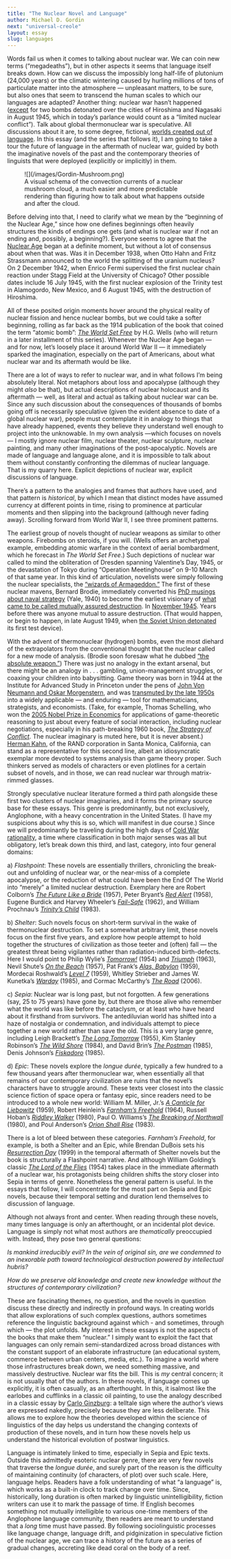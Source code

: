 ```yaml
---
title: "The Nuclear Novel and Language"
author: Michael D. Gordin
next: "universal-creole"
layout: essay
slug: languages
---
```


Words fail us when it comes to talking about nuclear war. We can coin
new terms (“megadeaths”), but in other aspects it seems that language
itself breaks down. How can we discuss the impossibly long half-life of
plutonium (24,000 years) or the climatic wintering caused by hurling
millions of tons of particulate matter into the atmosphere — unpleasant
matters, to be sure, but also ones that seem to transcend the human
scales to which our languages are adapted? Another thing: nuclear war
hasn’t happened
([except](http://press.princeton.edu/chapters/s8237.html) for two bombs
detonated over the cities of Hiroshima and Nagasaki in August 1945,
which in today’s parlance would count as a “limited nuclear conflict”).
Talk about global thermonuclear war is speculative. All discussions
about it are, to some degree, fictional, [worlds created out of
language](http://www.freewebs.com/debatabase4/derrida.pdf). In this
essay (and the series that follows it), I am going to take a tour the
future of language in the aftermath of nuclear war, guided by both the
imaginative novels of the past and the contemporary theories of
linguists that were deployed (explicitly or implicitly) in them.

<figure>
![](/images/Gordin-Mushroom.png)

<figcaption>
A visual schema of the convection currents of a nuclear
mushroom cloud, a much easier and more predictable rendering than
figuring how to talk about what happens outside and after the cloud.
</figcaption>
</figure>

Before delving into that, I need to clarify what we mean by the
“beginning of the Nuclear Age,” since how one defines beginnings often
heavily structures the kinds of endings one gets (and what is nuclear
war if not an ending and, possibly, a beginning?). Everyone seems to
agree that the [Nuclear
Age](http://blog.nuclearsecrecy.com/2012/08/17/the-end-of-the-nuclear-age/)
began at a definite moment, but without a lot of consensus about when
that was. Was it in December 1938, when Otto Hahn and Fritz Strassmann
announced to the world the splitting of the uranium nucleus? On 2
December 1942, when Enrico Fermi supervised the first nuclear chain
reaction under Stagg Field at the University of Chicago? Other possible
dates include 16 July 1945, with the first nuclear explosion of the
Trinity test in Alamogordo, New Mexico, and 6 August 1945, with the
destruction of Hiroshima.

All of these posited origin moments hover around the physical reality of
nuclear fission and hence nuclear bombs, but we could take a softer
beginning, rolling as far back as the 1914 publication of the book that
coined the term “atomic bomb”: [*The World Set
Free*](http://www.gutenberg.org/files/1059/1059-h/1059-h.htm) by H.G.
Wells (who will return in a later installment of this series). Whenever
the Nuclear Age began — and for now, let’s loosely place it around World
War II — it immediately sparked the imagination, especially on the part
of Americans, about what nuclear war and its aftermath would be like.

There are a lot of ways to refer to nuclear war, and in what follows I’m
being absolutely literal. Not metaphors about loss and apocalypse
(although they might *also* be that), but actual descriptions of nuclear
holocaust and its aftermath — well, as literal and actual as talking
about nuclear war can be. Since any such discussion about the
consequences of thousands of bombs going off is necessarily speculative
(given the evident absence to date of a global nuclear war), people must
contemplate it in analogy to things that have already happened, events
they believe they understand well enough to project into the unknowable.
In my own analysis —which focuses on novels— I mostly ignore nuclear
film, nuclear theater, nuclear sculpture, nuclear painting, and many
other imaginations of the post-apocalyptic. Novels are made of language
and language alone, and it is impossible to talk about them without
constantly confronting the dilemmas of nuclear language. That is my
quarry here. Explicit depictions of nuclear war, explicit discussions of
language.

There’s a pattern to the analogies and frames that authors have used,
and that pattern is *historical*, by which I mean that distinct modes
have assumed currency at different points in time, rising to prominence
at particular moments and then slipping into the background (although
never fading away). Scrolling forward from World War II, I see three
prominent patterns.

The earliest group of novels thought of nuclear weapons as similar to
other weapons. Firebombs on steroids, if you will. (Wells offers an
archetypal example, embedding atomic warfare in the context of aerial
bombardment, which he forecast in *The World Set Free*.) Such depictions
of nuclear war called to mind the obliteration of Dresden spanning
Valentine’s Day, 1945, or the devastation of Tokyo during “Operation
Meetinghouse” on 9-10 March of that same year. In this kind of
articulation, novelists were simply following the nuclear specialists,
the [“wizards of Armageddon.”](http://www.sup.org/books/title/?id=2805)
The first of these nuclear mavens, Bernard Brodie, immediately converted
his [PhD musings about naval
strategy](http://books.google.com/books/about/Sea_power_in_the_machine_age.html?id=dVMSAAAAYAAJ)
(Yale, 1940) to become the earliest visionary of [what came to be called
mutually assured
destruction](http://www.rand.org/pubs/authors/b/brodie_bernard.html). In
[November
1945](http://books.google.com/books/about/The_atomic_bomb_and_American_security.html?id=xoVMAQAAIAAJ).
Years before there was anyone mutual to assure destruction. (That would
happen, or begin to happen, in late August 1949, when [the Soviet Union
detonated](http://us.macmillan.com/books/9780312655426) its first test
device).

With the advent of thermonuclear (hydrogen) bombs, even the most diehard
of the extrapolators from the conventional thought that the nuclear
called for a new mode of analysis. (Brodie soon foresaw what he dubbed
[“the absolute
weapon.”](https://www.osti.gov/opennet/servlets/purl/16380564-wvLB09/16380564.pdf))
There was just no analogy in the extant arsenal, but there might be an
analogy in . . . gambling, union-management struggles, or coaxing your
children into babysitting. Game theory was born in 1944 at the Institute
for Advanced Study in Princeton under the pens of [John Von Neumann and
Oskar Morgenstern](http://press.princeton.edu/titles/7802.html), and was
[transmuted by the late
1950s](http://press.uchicago.edu/ucp/books/book/chicago/W/bo17588566.html)
into a widely applicable — and enduring — tool for mathematicians,
strategists, and economists. (Take, for example, Thomas Schelling, who
won the [2005 Nobel Prize in
Economics](http://www.nobelprize.org/nobel_prizes/economic-sciences/laureates/2005/schelling-bio.html)
for applications of game-theoretic reasoning to just about every feature
of social interaction, including nuclear negotiations, especially in his
path-breaking 1960 book, [*The Strategy of
Conflict*](http://www.hup.harvard.edu/catalog.php?isbn=9780674840317).
The nuclear imaginary is muted here, but it is never absent.) [Herman
Kahn](http://www.hup.harvard.edu/catalog.php?isbn=9780674017146), of the
RAND corporation in Santa Monica, California, can stand as a
representative for this second line, albeit an idiosyncratic exemplar
more devoted to systems analysis than game theory proper. Such thinkers
served as models of characters or even plotlines for a certain subset of
novels, and in those, we can read nuclear war through matrix-rimmed
glasses.

Strongly speculative nuclear literature formed a third path alongside
these first two clusters of nuclear imaginaries, and it forms the
primary source base for these essays. This genre is predominantly, but
not exclusively, Anglophone, with a heavy concentration in the United
States. (I have my suspicions about why this is so, which will manifest
in due course.) Since we will predominantly be traveling during the high
days of [Cold War
rationality](http://press.uchicago.edu/ucp/books/book/chicago/H/bo16160491.html),
a time where classification in both major senses was all but obligatory,
let’s break down this third, and last, category, into four general
domains:

a\) *Flashpoint*: These novels are essentially thrillers, chronicling the
break-out and unfolding of nuclear war, or the near-miss of a complete
apocalypse, or the reduction of what could have been the End Of The
World into “merely” a limited nuclear destruction. Exemplary here are
Robert Colborn’s [*The Future Like a
Bride*](http://books.google.com/books/about/The_Future_Like_a_Bride.html?id=XXvqngEACAAJ)
(1957), Peter Bryant’s [*Red
Alert*](https://books.google.com/books?id=BsQujWhUll0C&dq=bryant+red+alert&hl=en&sa=X&ei=OfmiVJ2NKcKfyATE74CQAw&ved=0CDMQ6AEwAw)
(1958), Eugene Burdick and Harvey Wheeler’s
[*Fail-Safe*](https://books.google.com/books?id=GaYTjuz_1jAC&printsec=frontcover&dq=fail-safe&hl=en&sa=X&ei=WPmiVKOeF4qyyQSN1YKgAw&ved=0CB8Q6AEwAA#v=onepage&q=fail-safe&f=false) (1962), and William Prochnau’s [*Trinity’s Child*](http://books.google.com/books/about/Trinity_s_Child.html?id=zd0SDlG-1I0C)
(1983).

b\) *Shelter*: Such novels focus on short-term survival in the wake of
thermonuclear destruction. To set a somewhat arbitrary limit, these
novels focus on the first five years, and explore how people attempt to
hold together the structures of civilization as those teeter and (often)
fall — the greatest threat being vigilantes rather than
radiation-induced birth-defects. Here I would point to 
Philip Wylie’s [*Tomorrow!*](http://www.nebraskapress.unl.edu/product/Tomorrow,674149.aspx) (1954) 
and [*Triumph*](http://www.nebraskapress.unl.edu/product/Triumph,673252.aspx) (1963), 
Nevil Shute’s [*On the Beach*](https://books.google.com/books?id=p24G5ZeTfJUC&printsec=frontcover&dq=on+the+beach&hl=en&sa=X&ei=b_miVMT4I4OjyQTqrYDoCw&ved=0CB8Q6AEwAA#v=onepage&q=on%20the%20beach&f=false) (1957), 
Pat Frank’s [*Alas, Babylon*](https://books.google.com/books?id=Fh9Bi3-09-cC&printsec=frontcover&dq=alas+babylon&hl=en&sa=X&ei=hvmiVIOSMMuoyATC6ICoAw&ved=0CCgQ6AEwAA#v=onepage&q=alas%20babylon&f=false) (1959), 
Mordecai Roshwald’s [*Level 7*](http://uwpress.wisc.edu/books/3624.htm) (1959), 
Whitley Strieber and James W. Kunetka’s [*Warday*](https://books.google.com/books?id=5__xRIfVzfEC&q=warday+kunetka&dq=warday+kunetka&hl=en&sa=X&ei=rvuiVIScMommyQTi6oGADg&ved=0CB0Q6AEwAA) (1985), 
and Cormac McCarthy’s [*The Road*](http://www.randomhouse.com/book/110490/the-road-by-cormac-mccarthy/9780307472120/) (2006).

c\) *Sepia*: Nuclear war is long past, but not forgotten. A few
generations (say, 25 to 75 years) have gone by, but there are those
alive who remember what the world was like before the cataclysm, or at
least who have heard about it firsthand from survivors. The antediluvian
world has shifted into a haze of nostalgia or condemnation, and
individuals attempt to piece together a new world rather than save the
old. This is a very large genre, including Leigh Brackett’s [*The Long
Tomorrow*](http://yellowedandcreased.wordpress.com/2011/07/15/the-long-tomorrow-leigh-brackett/)
(1955), Kim Stanley Robinson’s [*The Wild Shore*](http://www.kimstanleyrobinson.info/index.php?option=com_content&view=article&id=58) (1984), and David Brin’s [*The Postman*](http://www.randomhouse.com/book/18362/the-postman-by-david-brin)
(1985), Denis Johnson’s [*Fiskadoro*](http://www.harpercollins.com/9780060976095/fiskadoro) (1985).

d\) *Epic*: These novels explore the *longue durée*, typically a few
hundred to a few thousand years after thermonuclear war, when
essentially all that remains of our contemporary civilization are ruins
that the novel’s characters have to struggle around. These texts veer
closest into the classic science fiction of space opera or fantasy epic,
since readers need to be introduced to a whole new world: William M.
Miller, Jr.’s [*A Canticle for
Liebowitz*](http://www.harpercollins.com/9780060892999/a-canticle-for-leibowitz)
(1959), Robert Heinlein’s [*Farnham’s
Freehold*](http://books.google.com/books/about/Farnham_s_freehold.html?id=I7gfAQAAIAAJ)
(1964), Russell Hoban’s [*Riddley
Walker*](http://www.ocelotfactory.com/hoban/riddley.html) (1980), Paul
O. Williams’s [*The Breaking of
Northwall*](http://www.nebraskapress.unl.edu/product/Breaking-of-Northwall,672964.aspx)
(1980), and Poul Anderson’s [*Orion Shall
Rise*](https://books.google.com/books?id=Az7x2kyMD_4C&dq=orion+shall+rise&hl=en&sa=X&ei=W_uiVMaaG4eOyATXroGwAw&ved=0CDAQ6AEwAQ)
(1983).

There is a lot of bleed between these categories. *Farnham’s Freehold*,
for example, is both a Shelter and an Epic, while Brendan DuBois sets
his [*Resurrection
Day*](http://books.google.com/books/about/Resurrection_Day.html?id=7rxXNWIERBEC)
(1999) in the temporal aftermath of Shelter novels but the book is
structurally a Flashpoint narrative. And although William Golding’s
classic [*The Lord of the Flies*](https://books.google.com/books?id=2wNNMdkaB34C&printsec=frontcover&dq=lord+of+the+flies&hl=en) (1954) takes place
in the immediate aftermath of a nuclear war, his protagonists being
children shifts the story closer into Sepia in terms of genre.
Nonetheless the general pattern is useful. In the essays that follow, I
will concentrate for the most part on Sepia and Epic novels, because
their temporal setting and duration lend themselves to discussion of
language.

Although not always front and center. When reading through these novels,
many times language is only an afterthought, or an incidental plot
device. Language is simply not what most authors are *thematically*
preoccupied with. Instead, they pose two general questions:

*Is mankind irreducibly evil? In the vein of original sin, are we
condemned to an inexorable path toward technological destruction powered
by intellectual hubris?*

*How do we preserve old knowledge and create new knowledge without the
structures of contemporary civilization?*

These are fascinating themes, no question, and the novels in question
discuss these directly and indirectly in profound ways. In creating
worlds that allow explorations of such complex questions, authors
sometimes reference the linguistic background against which - and sometimes, through which — the plot unfolds. My interest in these essays is not the aspects of the books that make them “nuclear.” I simply want 
to exploit the fact that languages can only remain semi-standardized across 
broad distances with the constant support of an elaborate infrastructure 
(an educational system, commerce between urban centers, media, etc.). 
To imagine a world where those infrastructures break down, we need something 
massive, and massively destructive. Nuclear war fits the bill. This is *my* 
central concern; it is not usually that of the authors. In these novels, 
if language comes up explicitly, it is often casually, as an afterthought. In this, it isalmost like the earlobes and cufflinks in a classic oil painting, to use
the analogy described in a classic essay by [Carlo Ginzburg](https://jhupbooks.press.jhu.edu/content/clues-myths-and-historical-method):
a telltale sign where the author’s views are expressed nakedly,
precisely because they are less deliberate. This allows me to explore
how the theories developed within the science of linguistics of the day
helps us understand the changing contexts of production of these novels,
and in turn how these novels help us understand the historical evolution
of postwar linguistics.

Language is intimately linked to time, especially in Sepia and Epic
texts. Outside this admittedly esoteric nuclear genre, there are very
few novels that traverse the *longue durée*, and surely part of the
reason is the difficulty of maintaining continuity (of characters, of
plot) over such scale. Here, language helps. Readers have a folk
understanding of what “a language” is, which works as a built-in clock
to track change over time. Since, historically, long duration is often
marked by linguistic unintelligibility, fiction writers can use it to
mark the passage of time. If English becomes something not mutually
intelligible to various one-time members of the Anglophone language
community, then readers are meant to understand that a *long* time must
have passed. By following sociolinguistic processes like language
change, language drift, and pidginization in speculative fiction of the
nuclear age, we can trace a history of the future as a series of gradual
changes, accreting like dead coral on the body of a reef.



